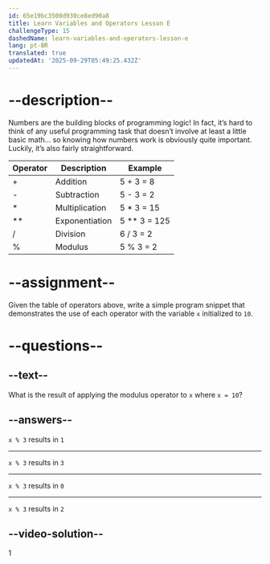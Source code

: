 ```yaml
---
id: 65e19bc3500d930ce8ed90a8
title: Learn Variables and Operators Lesson E
challengeType: 15
dashedName: learn-variables-and-operators-lesson-e
lang: pt-BR
translated: true
updatedAt: '2025-09-29T05:49:25.432Z'
---
```

# --description--

Numbers are the building blocks of programming logic! In fact, it’s hard to think of any useful programming task that doesn’t involve at least a little basic math… so knowing how numbers work is obviously quite important. Luckily, it’s also fairly straightforward.

| Operator | Description                  | Example            |
|----------|------------------------------|--------------------|
| +        | Addition                     | 5 + 3 = 8          |
| -        | Subtraction                  | 5 - 3 = 2          |
| *        | Multiplication               | 5 * 3 = 15         |
| **       | Exponentiation               | 5 ** 3 = 125       |
| /        | Division                     | 6 / 3 = 2          |
| %        | Modulus                      | 5 % 3 = 2          |


# --assignment--

Given the table of operators above, write a simple program snippet that demonstrates the use of each operator with the variable `x` initialized to `10`.

# --questions--

## --text--

What is the result of applying the modulus operator to `x` where `x = 10`?

## --answers--

`x % 3` results in `1`

---

`x % 3` results in `3`

---

`x % 3` results in `0`

---

`x % 3` results in `2`


## --video-solution--

1

